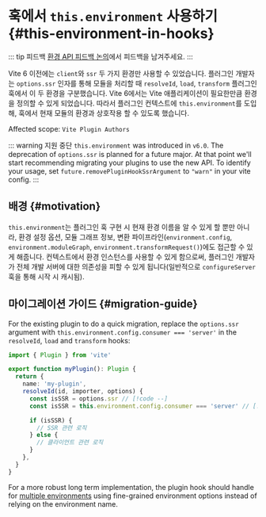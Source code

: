 # 훅에서 `this.environment` 사용하기 {#this-environment-in-hooks}

::: tip 피드백
[환경 API 피드백 논의](https://github.com/vitejs/vite/discussions/16358)에서 피드백을 남겨주세요.
:::

Vite 6 이전에는 `client`와 `ssr` 두 가지 환경만 사용할 수 있었습니다. 플러그인 개발자는 `options.ssr` 인자를 통해 모듈을 처리할 때 `resolveId`, `load`, `transform` 플러그인 훅에서 이 두 환경을 구분했습니다. Vite 6에서는 Vite 애플리케이션이 필요한만큼 환경을 정의할 수 있게 되었습니다. 따라서 플러그인 컨텍스트에 `this.environment`를 도입해, 훅에서 현재 모듈의 환경과 상호작용 할 수 있도록 했습니다.

Affected scope: `Vite Plugin Authors`

::: warning 지원 중단
`this.environment` was introduced in `v6.0`. The deprecation of `options.ssr` is planned for a future major. At that point we'll start recommending migrating your plugins to use the new API. To identify your usage, set `future.removePluginHookSsrArgument` to `"warn"` in your vite config.
:::

## 배경 {#motivation}

`this.environment`는 플러그인 훅 구현 시 현재 환경 이름을 알 수 있게 할 뿐만 아니라, 환경 설정 옵션, 모듈 그래프 정보, 변환 파이프라인(`environment.config`, `environment.moduleGraph`, `environment.transformRequest()`)에도 접근할 수 있게 해줍니다. 컨텍스트에서 환경 인스턴스를 사용할 수 있게 함으로써, 플러그인 개발자가 전체 개발 서버에 대한 의존성을 피할 수 있게 됩니다(일반적으로 `configureServer` 훅을 통해 시작 시 캐시됨).

## 마이그레이션 가이드 {#migration-guide}

For the existing plugin to do a quick migration, replace the `options.ssr` argument with `this.environment.config.consumer === 'server'` in the `resolveId`, `load` and `transform` hooks:

```ts
import { Plugin } from 'vite'

export function myPlugin(): Plugin {
  return {
    name: 'my-plugin',
    resolveId(id, importer, options) {
      const isSSR = options.ssr // [!code --]
      const isSSR = this.environment.config.consumer === 'server' // [!code ++]

      if (isSSR) {
        // SSR 관련 로직
      } else {
        // 클라이언트 관련 로직
      }
    },
  }
}
```

For a more robust long term implementation, the plugin hook should handle for [multiple environments](/guide/api-environment-plugins.html#accessing-the-current-environment-in-hooks) using fine-grained environment options instead of relying on the environment name.